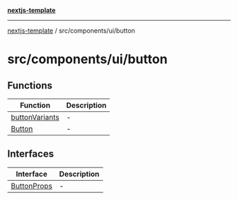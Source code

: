 [**nextjs-template**](../../../../README.md)

---

[nextjs-template](../../../../README.md) / src/components/ui/button

# src/components/ui/button

## Functions

| Function                                      | Description |
| --------------------------------------------- | ----------- |
| [buttonVariants](functions/buttonVariants.md) | -           |
| [Button](functions/Button.md)                 | -           |

## Interfaces

| Interface                                | Description |
| ---------------------------------------- | ----------- |
| [ButtonProps](interfaces/ButtonProps.md) | -           |
